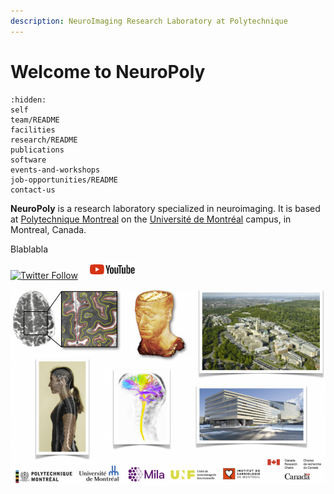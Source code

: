 ```yaml
---
description: NeuroImaging Research Laboratory at Polytechnique
---
```


# Welcome to NeuroPoly

```{toctree}
:hidden:
self
team/README
facilities
research/README
publications
software
events-and-workshops
job-opportunities/README
contact-us
```

**NeuroPoly** is a research laboratory specialized in neuroimaging. It is based at [Polytechnique Montreal](http://www.polymtl.ca/) on the [Université de Montréal](http://www.umontreal.ca/) campus, in Montreal, Canada.

Blablabla 


[![Twitter Follow](https://img.shields.io/twitter/follow/polyneuro.svg?style=social)](https://twitter.com/polyneuro) &nbsp;&nbsp; [![Youtube Follow](.gitbook/assets/logo_youtube.png)](https://www.youtube.com/channel/UCCuMZye0AuGytw-Mv_4ZzfA/playlists)

![](.gitbook/assets/fig_home.png)

